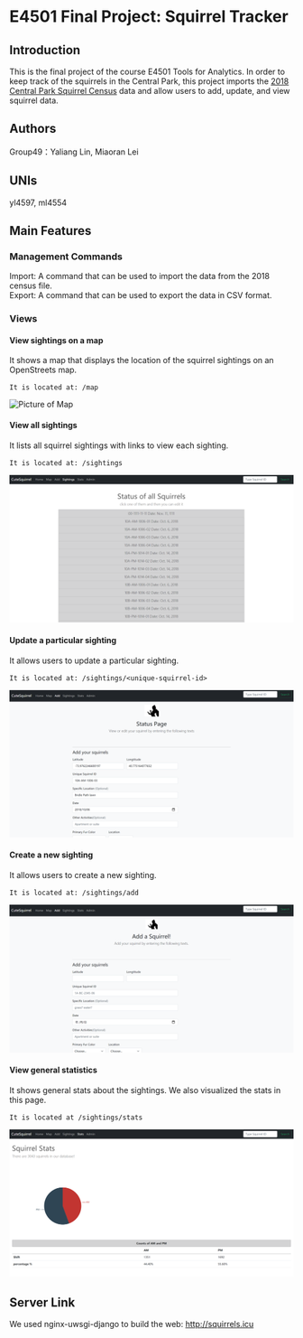 # E4501 Final Project: Squirrel Tracker

## Introduction
This is the final project of the course E4501 Tools for Analytics. In order to keep track of the squirrels in the Central Park, this project imports the [2018 Central Park Squirrel Census](https://data.cityofnewyork.us/Environment/2018-Central-Park-Squirrel-Census-Squirrel-Data/vfnx-vebw) data and allow users to add, update, and view squirrel data. 
## Authors
Group49：Yaliang Lin, Miaoran Lei
## UNIs
yl4597, ml4554
## Main Features
### Management Commands
Import: A command that can be used to import the data from the 2018 census file.   
Export: A command that can be used to export the data in CSV format.
### Views
#### View sightings on a map
It shows a map that displays the location of the squirrel sightings on an OpenStreets map.
```
It is located at: /map
```
![Picture of Map](https://github.com/Miaoran-Lei/Squirrel-Tracker/blob/master/media/img/Completed_Map.PNG)
#### View all sightings
It lists all squirrel sightings with links to view each sighting.
```
It is located at: /sightings
```
![Picture of Sightings](https://github.com/Miaoran-Lei/Squirrel-Tracker/blob/master/media/img/Completed_Sightings.PNG)
#### Update a particular sighting
It allows users to update a particular sighting.
```
It is located at: /sightings/<unique-squirrel-id>
```
![Picture of Update](https://github.com/Miaoran-Lei/Squirrel-Tracker/blob/master/media/img/Completed_Update.PNG)
#### Create a new sighting
It allows users to create a new sighting.
```
It is located at: /sightings/add
```
![Picture of Add](https://github.com/Miaoran-Lei/Squirrel-Tracker/blob/master/media/img/Completed_Add.PNG)
#### View general statistics
It shows general stats about the sightings. We also visualized the stats in this page.
```
It is located at /sightings/stats
```
![Picture of Stats](https://github.com/Miaoran-Lei/Squirrel-Tracker/blob/master/media/img/Completed_Stats.PNG)
## Server Link
We used nginx-uwsgi-django to build the web:
http://squirrels.icu
